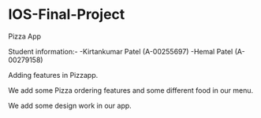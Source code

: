 # IOS-Final-Project
Pizza App

Student information:-
-Kirtankumar Patel (A-00255697)
-Hemal Patel (A-00279158)


Adding features in Pizzapp.


We add some Pizza ordering features and some different food in our menu.


We add some design work in our app.
